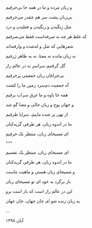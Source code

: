 <!--
.. title: زبان مرده
.. slug: zaban_moredh
.. date: 2020-01-11 11:23:40 UTC
.. tags: غزل 
.. category: 
.. link: 
.. description: 
.. type: text
-->

و زبان مرده و ما در همه جا بی‌حرفیم

بی‌زبان پشت سر هم چقدر می‌حرفیم

مثل زنگیدن و رنگیدن و فعلیدن و درد

که غلط هر چه به صرفه‌است فقط می‌صرفیم


شعرهایی که شل و له‌شده و وارفته‌اند

نه زبان مانده نه معنا، نه به ظاهر ژرفیم


گل گرفتیم سراسر به در عالم راز

بی‌چراغان زبان جمعیتی پرحرفیم

آه جمعیت دم‌سرد زمین ما را کشت

همه جا یاوه و ما غرق سراب برفیم

و جهان پوج و زبان خالی و معنا گم شد

از تهی پر شده ماییم، سراپا ظرفیم

ما در اندوه زبان، هر طرفی گریه‌کنان

ای مسیحای زبان، منتظر یک حرفیم

`***`

ای مسیحای زبان، منتظر یک نفسیم

ما در اندوه زبان، هر طرفی گریه‌کنان

و مسیحای زبان هستی و ماهیت ماست

باز برگرد به خود ای تو مسیحای زبان

این در عالم راز است که باز است برو

به زبان زنده شو ای جان جهان، جان جهان

...


آبان ۱۳۹۸


